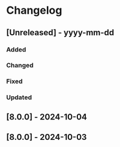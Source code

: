 # Changelog
## [Unreleased] - yyyy-mm-dd

### Added

### Changed

### Fixed

### Updated

## [8.0.0] - 2024-10-04


## [8.0.0] - 2024-10-03
